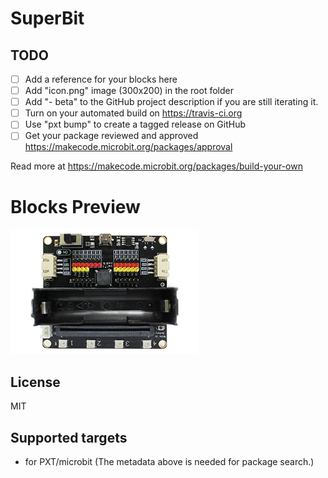 # SuperBit



## TODO

- [ ] Add a reference for your blocks here
- [ ] Add "icon.png" image (300x200) in the root folder
- [ ] Add "- beta" to the GitHub project description if you are still iterating it.
- [ ] Turn on your automated build on https://travis-ci.org
- [ ] Use "pxt bump" to create a tagged release on GitHub
- [ ] Get your package reviewed and approved https://makecode.microbit.org/packages/approval

Read more at https://makecode.microbit.org/packages/build-your-own


# Blocks Preview
![image](https://github.com/Huskar-microbit/superbit/blob/master/icon.png)

## License

MIT

## Supported targets

* for PXT/microbit
(The metadata above is needed for package search.)

